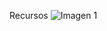 Recursos
![Imagen 1](https://github.com/user-attachments/assets/5650fd6d-401d-41ea-bc34-404e968f65fd)
